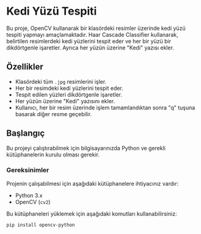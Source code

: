 # Kedi Yüzü Tespiti

Bu proje, OpenCV kullanarak bir klasördeki resimler üzerinde kedi yüzü tespiti yapmayı amaçlamaktadır. Haar Cascade Classifier kullanarak, belirtilen resimlerdeki kedi yüzlerini tespit eder ve her bir yüzü bir dikdörtgenle işaretler. Ayrıca her yüzün üzerine "Kedi" yazısı ekler.

## Özellikler
- Klasördeki tüm `.jpg` resimlerini işler.
- Her bir resimdeki kedi yüzlerini tespit eder.
- Tespit edilen yüzleri dikdörtgenle işaretler.
- Her yüzün üzerine "Kedi" yazısını ekler.
- Kullanıcı, her bir resim üzerinde işlem tamamlandıktan sonra "q" tuşuna basarak diğer resme geçebilir.

## Başlangıç

Bu projeyi çalıştırabilmek için bilgisayarınızda Python ve gerekli kütüphanelerin kurulu olması gerekir.

### Gereksinimler
Projenin çalışabilmesi için aşağıdaki kütüphanelere ihtiyacınız vardır:

- Python 3.x
- OpenCV (`cv2`)

Bu kütüphaneleri yüklemek için aşağıdaki komutları kullanabilirsiniz:

```bash
pip install opencv-python
